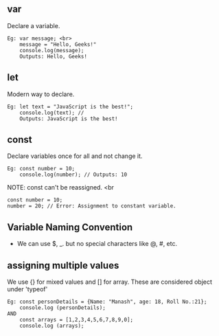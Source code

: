 ## var
Declare a variable. <br>

    Eg: var message; <br>
        message = "Hello, Geeks!"
        console.log(message);
        Outputs: Hello, Geeks! 

## let
Modern way to declare. <br>

    Eg: let text = "JavaScript is the best!";
        console.log(text); // 
        Outputs: JavaScript is the best!

## const
Declare variables once for all and not change it. <br>

    Eg: const number = 10;
        console.log(number); // Outputs: 10

NOTE: const can't be reassigned. <br

    const number = 10;
    number = 20; // Error: Assignment to constant variable.

## Variable Naming Convention
+ We can use $, _. but no special characters like @, #, etc.

## assigning multiple values 
We use {} for mixed values and [] for array. These are considered object under 'typeof'

    Eg: const personDetails = {Name: "Manash", age: 18, Roll No.:21};
        console.log (personDetails);
    AND
        const arrays = [1,2,3,4,5,6,7,8,9,0];
        console.log (arrays);   
